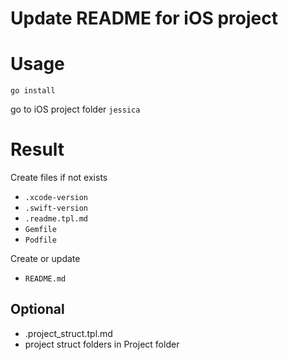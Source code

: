 # Update README for iOS project

# Usage
`go install`

go to iOS project folder
`jessica`

# Result
Create files if not exists
- `.xcode-version`
- `.swift-version`
- `.readme.tpl.md`
- `Gemfile`
- `Podfile`

Create or update
- `README.md`

## Optional
- .project_struct.tpl.md
- project struct folders in Project folder